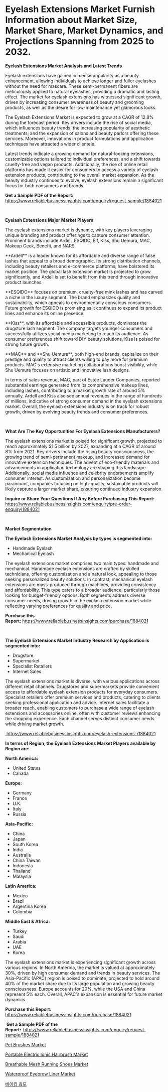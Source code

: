 <p><h1>Eyelash Extensions Market Furnish Information about Market Size, Market Share, Market Dynamics, and Projections Spanning from 2025 to 2032.</h1></p><p><strong>Eyelash Extensions Market Analysis and Latest Trends</strong></p>
<p><p>Eyelash extensions have gained immense popularity as a beauty enhancement, allowing individuals to achieve longer and fuller eyelashes without the need for mascara. These semi-permanent fibers are meticulously applied to natural eyelashes, providing a dramatic and lasting effect. The market for eyelash extensions has witnessed significant growth, driven by increasing consumer awareness of beauty and grooming products, as well as the desire for low-maintenance yet glamorous looks.</p><p>The Eyelash Extensions Market is expected to grow at a CAGR of 12.8% during the forecast period. Key drivers include the rise of social media, which influences beauty trends; the increasing popularity of aesthetic treatments; and the expansion of salons and beauty parlors offering these services. Moreover, innovations in product formulations and application techniques have attracted a wider clientele. </p><p>Latest trends indicate a growing demand for natural-looking extensions, customizable options tailored to individual preferences, and a shift towards cruelty-free and vegan products. Additionally, the rise of online retail platforms has made it easier for consumers to access a variety of eyelash extension products, contributing to the overall market expansion. As the beauty industry continues to evolve, eyelash extensions remain a significant focus for both consumers and brands.</p></p>
<p><strong>Get a Sample PDF of the Report:&nbsp;</strong> <a href="https://www.reliablebusinessinsights.com/enquiry/request-sample/1884021?utm_campaign=39&utm_medium=2&utm_source=Github&utm_content=ia&utm_term=05042025&utm_id=eyelash-extensions">https://www.reliablebusinessinsights.com/enquiry/request-sample/1884021</a></p>
<p>&nbsp;</p>
<p><strong>Eyelash Extensions Major Market Players</strong></p>
<p><p>The eyelash extensions market is dynamic, with key players leveraging unique branding and product offerings to capture consumer attention. Prominent brands include Ardell, ESQIDO, Elf, Kiss, Shu Uemura, MAC, Makeup Geek, Benefit, and NARS. </p><p>**Ardell** is a leader known for its affordable and diverse range of false lashes that appeal to a broad demographic. Its strong distribution channels, including beauty retailers and e-commerce platforms, have bolstered its market position. The global lash extension market is projected to grow significantly, and Ardell is set to benefit from this trend through innovative product launches.</p><p>**ESQIDO** focuses on premium, cruelty-free mink lashes and has carved a niche in the luxury segment. The brand emphasizes quality and sustainability, which appeals to environmentally conscious consumers. Future growth for ESQIDO is promising as it continues to expand its product lines and enhance its online presence.</p><p>**Kiss**, with its affordable and accessible products, dominates the drugstore lash segment. The company targets younger consumers and successfully utilizes social media marketing to reach its audience. As consumer preferences shift toward DIY beauty solutions, Kiss is poised for strong future growth.</p><p>**MAC** and **Shu Uemura**, both high-end brands, capitalize on their prestige and quality to attract clients willing to pay more for premium products. MAC's extensive marketing collaborations boost visibility, while Shu Uemura focuses on artistic and innovative lash designs.</p><p>In terms of sales revenue, MAC, part of Estée Lauder Companies, reported substantial earnings generated from its comprehensive makeup lines, including lashes, contributing to a market growth rate of around 5% annually. Ardell and Kiss also see annual revenues in the range of hundreds of millions, indicative of strong consumer demand in the eyelash extensions market. Overall, the eyelash extensions industry is on track for robust growth, driven by evolving beauty trends and consumer preferences.</p></p>
<p>&nbsp;</p>
<p><strong>What Are The Key Opportunities For Eyelash Extensions Manufacturers?</strong></p>
<p><p>The eyelash extensions market is poised for significant growth, projected to reach approximately $1.5 billion by 2027, expanding at a CAGR of around 8% from 2021. Key drivers include the rising beauty consciousness, the growing trend of semi-permanent makeup, and increased demand for innovative extension techniques. The advent of eco-friendly materials and advancements in application technology are shaping this landscape. Additionally, social media influence and celebrity endorsements amplify consumer interest. As customization and personalization become paramount, companies focusing on high-quality, sustainable products will likely capture a larger market share, ensuring continued industry expansion.</p></p>
<p><strong>Inquire or Share Your Questions If Any Before Purchasing This Report:</strong> <a href="https://www.reliablebusinessinsights.com/enquiry/pre-order-enquiry/1884021?utm_campaign=39&utm_medium=2&utm_source=Github&utm_content=ia&utm_term=05042025&utm_id=eyelash-extensions">https://www.reliablebusinessinsights.com/enquiry/pre-order-enquiry/1884021</a></p>
<p>&nbsp;</p>
<p><strong>Market Segmentation</strong></p>
<p><strong>The Eyelash Extensions Market Analysis by types is segmented into:</strong></p>
<p><ul><li>Handmade Eyelash</li><li>Mechanical Eyelash</li></ul></p>
<p><p>The eyelash extensions market comprises two main types: handmade and mechanical. Handmade eyelash extensions are crafted by skilled technicians, offering customization and a natural look, appealing to those seeking personalized beauty solutions. In contrast, mechanical eyelash extensions are mass-produced through machines, providing consistency and affordability. This type caters to a broader audience, particularly those looking for budget-friendly options. Both segments address diverse consumer needs, driving growth in the eyelash extension market while reflecting varying preferences for quality and price.</p></p>
<p><strong>Purchase this Report:&nbsp;</strong><a href="https://www.reliablebusinessinsights.com/purchase/1884021?utm_campaign=39&utm_medium=2&utm_source=Github&utm_content=ia&utm_term=05042025&utm_id=eyelash-extensions">https://www.reliablebusinessinsights.com/purchase/1884021</a></p>
<p>&nbsp;</p>
<p><strong>The Eyelash Extensions Market Industry Research by Application is segmented into:</strong></p>
<p><ul><li>Drugstore</li><li>Supermarket</li><li>Specialist Retailers</li><li>Internet Sales</li></ul></p>
<p><p>The eyelash extensions market is diverse, with various applications across different retail channels. Drugstores and supermarkets provide convenient access to affordable eyelash extension products for everyday consumers. Specialist retailers offer premium services and products, catering to clients seeking professional application and advice. Internet sales facilitate a broader reach, enabling customers to purchase a wide range of eyelash extensions and accessories online, often with customer reviews enhancing the shopping experience. Each channel serves distinct consumer needs while driving market growth.</p></p>
<p><a href="https://www.reliablebusinessinsights.com/eyelash-extensions-r1884021?utm_campaign=39&utm_medium=2&utm_source=Github&utm_content=ia&utm_term=05042025&utm_id=eyelash-extensions">&nbsp;https://www.reliablebusinessinsights.com/eyelash-extensions-r1884021</a></p>
<p><strong>In terms of Region, the Eyelash Extensions Market Players available by Region are:</strong></p>
<p>
    <p> <strong> North America: </strong>
        <ul>
            <li>United States</li>
            <li>Canada</li>
        </ul>
        </p> 
    <p> <strong> Europe: </strong>
        <ul>
            <li>Germany</li>
            <li>France</li>
            <li>U.K.</li>
            <li>Italy</li>
            <li>Russia</li>
        </ul>
        </p> 
    <p> <strong> Asia-Pacific: </strong>
        <ul>
            <li>China</li>
            <li>Japan</li>
            <li>South Korea</li>
            <li>India</li>
            <li>Australia</li>
            <li>China Taiwan</li>
            <li>Indonesia</li>
            <li>Thailand</li>
            <li>Malaysia</li>
        </ul>
        </p> 
    <p> <strong> Latin America: </strong>
        <ul>
            <li>Mexico</li>
            <li>Brazil</li>
            <li>Argentina Korea</li>
            <li>Colombia</li>
        </ul>
        </p> 
    <p> <strong> Middle East & Africa: </strong>
        <ul>
            <li>Turkey</li>
            <li>Saudi</li>
            <li>Arabia</li>
            <li>UAE</li>
            <li>Korea</li>
        </ul>
    </p>
    </p>
<p><p>The eyelash extensions market is experiencing significant growth across various regions. In North America, the market is valued at approximately 30%, driven by high consumer demand and trends in beauty services. The Asia-Pacific (APAC) region is poised to dominate, projected to hold around 40% of the market share due to its large population and growing beauty consciousness. Europe accounts for 20%, while the USA and China represent 5% each. Overall, APAC's expansion is essential for future market dynamics.</p></p>
<p><strong>Purchase this Report: </strong><a href="https://www.reliablebusinessinsights.com/purchase/1884021?utm_campaign=39&utm_medium=2&utm_source=Github&utm_content=ia&utm_term=05042025&utm_id=eyelash-extensions">https://www.reliablebusinessinsights.com/purchase/1884021</a></p>
<p>&nbsp;<strong>Get a Sample PDF of the Report:&nbsp;&nbsp;</strong><a href="https://www.reliablebusinessinsights.com/enquiry/request-sample/1884021?utm_campaign=39&utm_medium=2&utm_source=Github&utm_content=ia&utm_term=05042025&utm_id=eyelash-extensions">https://www.reliablebusinessinsights.com/enquiry/request-sample/1884021</a></p>
<p><strong></strong></p>
<p><p><a href="https://github.com/nicoytabiz7/Market-Research-Report-List-1/blob/main/pet-brushes-market.md?utm_campaign=39&utm_medium=2&utm_source=Github&utm_content=ia&utm_term=05042025&utm_id=eyelash-extensions">Pet Brushes Market</a></p><p><a href="https://github.com/kimomeifbnu26/Market-Research-Report-List-1/blob/main/portable-electric-ionic-hairbrush-market.md?utm_campaign=39&utm_medium=2&utm_source=Github&utm_content=ia&utm_term=05042025&utm_id=eyelash-extensions">Portable Electric Ionic Hairbrush Market</a></p><p><a href="https://github.com/sekohlorik/Market-Research-Report-List-1/blob/main/breathable-mesh-running-shoes-market.md?utm_campaign=39&utm_medium=2&utm_source=Github&utm_content=ia&utm_term=05042025&utm_id=eyelash-extensions">Breathable Mesh Running Shoes Market</a></p><p><a href="https://github.com/avirsuckra/Market-Research-Report-List-1/blob/main/waterproof-eyebrow-liner-market.md?utm_campaign=39&utm_medium=2&utm_source=Github&utm_content=ia&utm_term=05042025&utm_id=eyelash-extensions">Waterproof Eyebrow Liner Market</a></p><p><a href="https://github.com/laholand/Market-Research-Report-List-7/blob/main/275820051984.md?utm_campaign=39&utm_medium=2&utm_source=Github&utm_content=ia&utm_term=05042025&utm_id=eyelash-extensions">베이킹 효모</a></p></p>